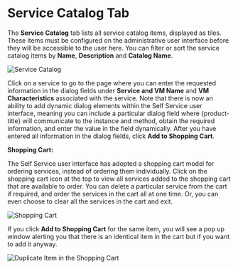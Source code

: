 # Service Catalog Tab

The **Service Catalog** tab lists all service catalog items, displayed
as tiles. These items must be configured on the administrative user
interface before they will be accessible to the user here. You can
filter or sort the service catalog items by **Name**, **Description**
and **Catalog Name**.

![Service Catalog](ssui-service-catalog-nb.png)

Click on a service to go to the page where you can enter the requested
information in the dialog fields under **Service and VM Name** and **VM
Characteristics** associated with the service. Note that there is now an
ability to add dynamic dialog elements within the Self Service user
interface, meaning you can include a particular dialog field where
{product-title} will communicate to the instance and method, obtain the
required information, and enter the value in the field dynamically.
After you have entered all information in the dialog fields, click **Add
to Shopping Cart**.

**Shopping Cart:**

The Self Service user interface has adopted a shopping cart model for
ordering services, instead of ordering them individually. Click on the
shopping cart icon at the top to view all services added to the shopping
cart that are available to order. You can delete a particular service
from the cart if required, and order the services in the cart all at one
time. Or, you can even choose to clear all the services in the cart and
exit.

![Shopping Cart](ssui-shopping-cart-nb.png)

If you click **Add to Shopping Cart** for the same item, you will see a
pop up window alerting you that there is an identical item in the cart
but if you want to add it anyway.

![Duplicate Item in the Shopping Cart](SSUI_Duplicate_Item.png)
